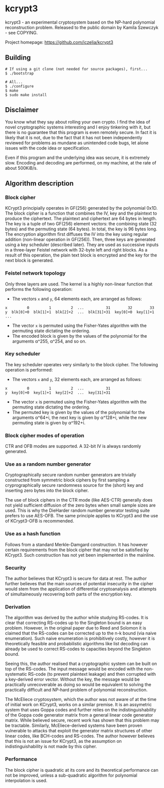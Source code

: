 # kcrypt3
kcrypt3 - an experimental cryptosystem based on the NP-hard polynomial
reconstruction problem. Released to the public domain by Kamila
Szewczyk - see COPYING.

Project homepage: https://github.com/iczelia/kcrypt3

## Building

```
# If using a git clone (not needed for source packages), first...
$ ./bootstrap

# All...
$ ./configure
$ make
$ sudo make install
```

## Disclaimer

You know what they say about rolling your own crypto. I find the idea
of novel cryptographic systems interesting and I enjoy tinkering with it,
but there is no guarantee that this program is even remotely secure.
In fact it is likely that it is not, due to the fact that it has not been
independently reviewed for problems as mundane as unintended code bugs, let
alone issues with the code idea or specification.

Even if this program and the underlying idea was secure, it is extremely
slow. Encoding and decoding are performed, on my machine, at the rate of
about 500KiB/s.

## Algorithm description

### Block cipher

KCrypt3 principially operates in GF(256) generated by the polynomial 0x1D.
The block cipher is a function that combines the IV, key and the plaintext
to produce the ciphertext. The plaintext and ciphertext are 64 bytes in
length. The key is a tuple of two GF(256) element vectors: the combining
state (32 bytes) and the permuting state (64 bytes). In total, the key is
96 bytes long.
The encryption algorithm first diffuses the IV into the key using regular
addition (non-linear operation in GF(256)). Then, three keys are generated
using a key scheduler (described later). They are used as successive inputs
in a three-layer Feistel network with 32-byte left and right blocks.
As a result of this operation, the plain text block is encrypted and the
key for the next block is generated.

### Feistel network topology

Only three layers are used. The kernel is a highly non-linear function
that performs the following operation:
- The vectors `x` and `y`, 64 elements each, are arranged as follows:
```
x         0         1         2  ...          31        32        33
y  blk[0]+0  blk[1]+1  blk[2]+2  ...  blk[31]+31  key[0]+0  key[1]+1 ...
```
- The vector `x` is permuted using the Fisher-Yates algorithm with the
  permuting state dictating the ordering.
- The encoded block is given by the values of the polynomial for the
  arguments α^255, α^254, and so on.

### Key scheduler

The key scheduler operates very similarly to the block cipher. The
following operation is performed:
- The vectors `x` and `y`, 32 elements each, are arranged as follows:
```
x         0         1         2  ...          31
y  key[0]+0  key[1]+1  key[2]+2  ...  key[31]+31
```
- The vector `x` is permuted using the Fisher-Yates algorithm with the
  permuting state dictating the ordering.
- The permuted key is given by the values of the polynomial for the
  arguments α^64+i, the next key is given by α^128+i, while the
  new permuting state is given by α^192+i.

### Block cipher modes of operation

CTR and OFB modes are supported. A 32-bit IV is always randomly generated.

### Use as a random number generator

Cryptographically secure random number generators are trivially constructed
from symmetric block ciphers by first sampling a cryprographically secure
randomness source for the (short) key and inserting zero bytes into the
block cipher.

The use of block ciphers in the CTR mode (like AES-CTR) generally does not
yield sufficient diffusion of the zero bytes when small sample sizes are used.
This is why the DieHarder random number generator testing suite prefers to
use AES-OFB. The same principle applies to KCrypt3 and the use of KCrypt3-OFB
is recommended.

### Use as a hash function

Follows from a standard Merkle-Damgard construction. It has however certain
requirements from the block cipher that may not be satisfied by KCrypt3.
Such construction has not yet been implemented in the mainline.

### Security

The author believes that KCrypt3 is secure for data at rest. The author
further believes that the main sources of potential insecurity in the cipher
would stem from the application of differential cryptoanalysis and attempts
of simultaineously recovering both parts of the encryption key.

### Derivation

The algorithm was derived by the author while studying RS-codes. It is clear
that correcting RS-codes up to the Singleton bound is an easy problem.
However, in the original paper due to Reed and Solomon it is claimed that
the RS-codes can be corrected up to the n-k bound (via naive enumeration).
Such naive enumeration is prohibitively costly, however it is theoretically
feasible and probabilistic algorithms like list decoding can already be used
to correct RS-codes to capacities beyond the Singleton bound.

Seeing this, the author realised that a cryptographic system can be built
on top of the RS-codes. The input message would be encoded with the
non-systematic RS-code (to prevent plaintext leakage) and then corrupted
with a key-derived error vector. Without the key, the message would be
practically unrecoverable as doing so would be equivalent to solving the
practically difficult and NP-hard problem of polynomial reconstruction.

The McEliece cryptosystem, which the author was not aware of at the
time of initial work on KCrypt3, works on a similar premise. It is
an assymetric system that uses Goppa codes and further relies on the
indistinguishability of the Goppa code generator matrix from a general
linear code generator matrix. While believed secure, recent work has
shown that this problem may be tractable. Similarly, McEliece-derived
systems have been proven vulnerable to attacks that exploit the
generator matrix structures of other linear codes, like BCH-codes and
RS-codes. The author however believes that this is not an issue for
KCrypt3, as the assumption on indistinguishability is not made by this
cipher.

### Performance

The block cipher is quadratic at its core and its theoretical performance
can not be improved, unless a sub-quadratic algorithm for polynomial
interpolation is used.

